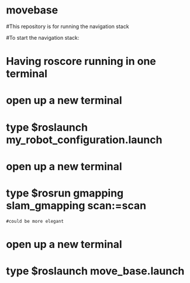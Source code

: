 # movebase
#This repository is for running the navigation stack


#To start the navigation stack:

#  Having roscore running in one terminal
#  open up a new terminal
#  type $roslaunch my_robot_configuration.launch  
#  open up a new terminal
#  type $rosrun gmapping slam_gmapping scan:=scan 
    #could be more elegant
#   open up a new terminal   
#  type $roslaunch move_base.launch
  
